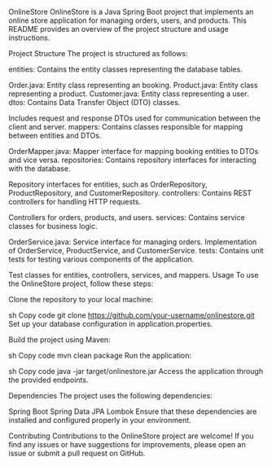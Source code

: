 OnlineStore
OnlineStore is a Java Spring Boot project that implements an online store application for managing orders, users, and products. This README provides an overview of the project structure and usage instructions.

Project Structure
The project is structured as follows:

entities: Contains the entity classes representing the database tables.

Order.java: Entity class representing an booking.
Product.java: Entity class representing a product.
Customer.java: Entity class representing a user.
dtos: Contains Data Transfer Object (DTO) classes.

Includes request and response DTOs used for communication between the client and server.
mappers: Contains classes responsible for mapping between entities and DTOs.

OrderMapper.java: Mapper interface for mapping booking entities to DTOs and vice versa.
repositories: Contains repository interfaces for interacting with the database.

Repository interfaces for entities, such as OrderRepository, ProductRepository, and CustomerRepository.
controllers: Contains REST controllers for handling HTTP requests.

Controllers for orders, products, and users.
services: Contains service classes for business logic.

OrderService.java: Service interface for managing orders.
Implementation of OrderService, ProductService, and CustomerService.
tests: Contains unit tests for testing various components of the application.

Test classes for entities, controllers, services, and mappers.
Usage
To use the OnlineStore project, follow these steps:

Clone the repository to your local machine:

sh
Copy code
git clone https://github.com/your-username/onlinestore.git
Set up your database configuration in application.properties.

Build the project using Maven:

sh
Copy code
mvn clean package
Run the application:

sh
Copy code
java -jar target/onlinestore.jar
Access the application through the provided endpoints.

Dependencies
The project uses the following dependencies:

Spring Boot
Spring Data JPA
Lombok
Ensure that these dependencies are installed and configured properly in your environment.

Contributing
Contributions to the OnlineStore project are welcome! If you find any issues or have suggestions for improvements, please open an issue or submit a pull request on GitHub.

